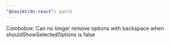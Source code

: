 ```yaml
---
"@navikt/ds-react": patch
---
```


Combobox: Can no longer remove options with backspace when shouldShowSelectedOptions is false
